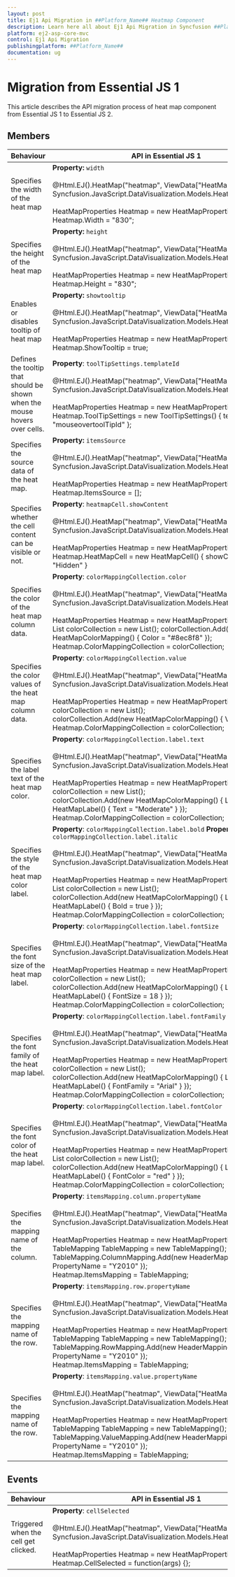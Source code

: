 ```yaml
---
layout: post
title: Ej1 Api Migration in ##Platform_Name## Heatmap Component
description: Learn here all about Ej1 Api Migration in Syncfusion ##Platform_Name## Heatmap component of Syncfusion Essential JS 2 and more.
platform: ej2-asp-core-mvc
control: Ej1 Api Migration
publishingplatform: ##Platform_Name##
documentation: ug
---
```



# Migration from Essential JS 1

This article describes the API migration process of heat map component from Essential JS 1 to Essential JS 2.

## Members

| Behaviour | API in Essential JS 1 | API in Essential JS 2 |
| ----- | ---- | ---- |
| Specifies the width of the heat map | **Property:**  `width`<br><br>@Html.EJ().HeatMap("heatmap", ViewData["HeatMapModel"] as Syncfusion.JavaScript.DataVisualization.Models.HeatMapProperties)<br><br>HeatMapProperties Heatmap = new HeatMapProperties();<br>Heatmap.Width = "830"; | **Property:** `width`<br/><br/>@Html.EJS().HeatMap("container").Width("300px").Render()|
| Specifies the height of the heat map | **Property:**  `height`<br/><br/>@Html.EJ().HeatMap("heatmap", ViewData["HeatMapModel"] as Syncfusion.JavaScript.DataVisualization.Models.HeatMapProperties)<br><br>HeatMapProperties Heatmap = new HeatMapProperties();<br>Heatmap.Height = "830"; | **Property:** `height`<br/><br/> @Html.EJS().HeatMap("container").Height("300px").Render() |
| Enables or disables tooltip of heat map | **Property:**  `showtooltip`<br/><br/>@Html.EJ().HeatMap("heatmap", ViewData["HeatMapModel"] as Syncfusion.JavaScript.DataVisualization.Models.HeatMapProperties)<br/><br/>HeatMapProperties Heatmap = new HeatMapProperties();<br>Heatmap.ShowTooltip = true;| **Property:** `showtooltip`<br/><br/>@Html.EJS().HeatMap("container").ShowTooltip(true).Render()|
| Defines the tooltip that should be shown when the mouse hovers over cells. | **Property**: `toolTipSettings.templateId`<br/><br/>@Html.EJ().HeatMap("heatmap", ViewData["HeatMapModel"] as Syncfusion.JavaScript.DataVisualization.Models.HeatMapProperties)<br><br/>HeatMapProperties Heatmap = new HeatMapProperties();<br>Heatmap.ToolTipSettings = new ToolTipSettings() { templateId = "mouseovertoolTipId" }; | **Property**: `tooltipRender`<br><br>@Html.EJS().HeatMap("container").TooltipRender("tooltipRender").Render()<br>var tooltipRender = function (args) {}; |
| Specifies the source data of the heat map. | **Property:** `itemsSource`<br><br>@Html.EJ().HeatMap("heatmap", ViewData["HeatMapModel"] as Syncfusion.JavaScript.DataVisualization.Models.HeatMapProperties)<br><br>HeatMapProperties Heatmap = new HeatMapProperties();<br>Heatmap.ItemsSource = []; | **Property:** `dataSource`<br><br>@Html.EJS().HeatMap("container").DataSource(ViewBag.dataSource).Render() |
| Specifies whether the cell content can be visible or not. | **Property**: `heatmapCell.showContent`<br><br>@Html.EJ().HeatMap("heatmap", ViewData["HeatMapModel"] as Syncfusion.JavaScript.DataVisualization.Models.HeatMapProperties)<br><br>HeatMapProperties Heatmap = new HeatMapProperties();<br>Heatmap.HeatMapCell = new HeatMapCell() { showContent = "Hidden" } | **Property**: `cellSettings.showLabel`<br><br>@Html.EJS().HeatMap("container").CellSettings(cs => cs.ShowLabel(false)).Render() |
| Specifies the color of the heat map column data. | **Property**: `colorMappingCollection.color`<br><br>@Html.EJ().HeatMap("heatmap", ViewData["HeatMapModel"] as Syncfusion.JavaScript.DataVisualization.Models.HeatMapProperties)<br><br>HeatMapProperties Heatmap = new HeatMapProperties();<br>List colorCollection = new List(); colorCollection.Add(new HeatMapColorMapping() { Color = "#8ec8f8" });<br>Heatmap.ColorMappingCollection = colorCollection; | **Property**: `paletteSettings.palette.color`<br><br>@Html.EJS().HeatMap("container").PaletteSettings(ps => ps.Palette(palette => { palette.Value(0).Color("rgb(238,238,238)").Add(); })).Render() |
| Specifies the color values of the heat map column data. | **Property**: `colorMappingCollection.value` <br><br>@Html.EJ().HeatMap("heatmap", ViewData["HeatMapModel"] as Syncfusion.JavaScript.DataVisualization.Models.HeatMapProperties)<br><br>HeatMapProperties Heatmap = new HeatMapProperties(); List colorCollection = new List();<br>colorCollection.Add(new HeatMapColorMapping() { Value = 0 });<br>Heatmap.ColorMappingCollection = colorCollection; | **Property**: `paletteSettings.palette.value`<br><br>@Html.EJS().HeatMap("container").PaletteSettings(ps => ps.Palette(palette => { palette.Value(20).Add(); })).Render() |
| Specifies the label text of the heat map color. | **Property**: `colorMappingCollection.label.text`<br><br>@Html.EJ().HeatMap("heatmap", ViewData["HeatMapModel"] as Syncfusion.JavaScript.DataVisualization.Models.HeatMapProperties)<br><br>HeatMapProperties Heatmap = new HeatMapProperties(); List colorCollection = new List();<br>colorCollection.Add(new HeatMapColorMapping() { Label = new HeatMapLabel() { Text = "Moderate" } });<br>Heatmap.ColorMappingCollection = colorCollection; | **Property**: `paletteSettings.palette.label`<br><br>@Html.EJS().HeatMap("container").PaletteSettings(ps => ps.Palette(palette => { palette.Label("no contributions").Add(); })).Render() |
| Specifies the style of the heat map color label. | **Property**: `colorMappingCollection.label.bold` **Property**: `colorMappingCollection.label.italic`<br><br>@Html.EJ().HeatMap("heatmap", ViewData["HeatMapModel"] as Syncfusion.JavaScript.DataVisualization.Models.HeatMapProperties)<br><br>HeatMapProperties Heatmap = new HeatMapProperties();<br>List colorCollection = new List();<br>colorCollection.Add(new HeatMapColorMapping() { Label = new HeatMapLabel() { Bold = true } });<br>Heatmap.ColorMappingCollection = colorCollection; | **Property**: `legendSettings.textStyle.fontStyle`<br><br>@Html.EJS().HeatMap("container").LegendSettings(ls => ls.TextStyle(ViewBag.textStyle)).Render()<br><br>ViewBag.textStyle new { fontStyle:'bold' }; |
| Specifies the font size of the heat map label. | **Property**: `colorMappingCollection.label.fontSize`<br><br>@Html.EJ().HeatMap("heatmap", ViewData["HeatMapModel"] as Syncfusion.JavaScript.DataVisualization.Models.HeatMapProperties)<br><br>HeatMapProperties Heatmap = new HeatMapProperties(); List colorCollection = new List();<br>colorCollection.Add(new HeatMapColorMapping() { Label = new HeatMapLabel() { FontSize = 18 } });<br>Heatmap.ColorMappingCollection = colorCollection; | **Property**: `legendSettings.textStyle.size`<br><br>@Html.EJS().HeatMap("container").LegendSettings(ls => ls.TextStyle(ViewBag.textStyle)).Render()<br><br>ViewBag.textStyle = new { size: 18 }; |
| Specifies the font family of the heat map label. | **Property**: `colorMappingCollection.label.fontFamily`<br><br>@Html.EJ().HeatMap("heatmap", ViewData["HeatMapModel"] as Syncfusion.JavaScript.DataVisualization.Models.HeatMapProperties)<br><br>HeatMapProperties Heatmap = new HeatMapProperties(); List colorCollection = new List();<br>colorCollection.Add(new HeatMapColorMapping() { Label = new HeatMapLabel() { FontFamily = "Arial" } });<br>Heatmap.ColorMappingCollection = colorCollection; | **Property**: `legendSettings.textStyle.fontFamily`<br><br>@Html.EJS().HeatMap("container").LegendSettings(ls => ls.TextStyle(ViewBag.textStyle)).Render()<br><br>ViewBag.textStyle = new { fontFamily: 'Arial' } |
| Specifies the font color of the heat map label. | **Property**: `colorMappingCollection.label.fontColor`<br><br>@Html.EJ().HeatMap("heatmap", ViewData["HeatMapModel"] as Syncfusion.JavaScript.DataVisualization.Models.HeatMapProperties)<br><br>HeatMapProperties Heatmap = new HeatMapProperties();<br>List colorCollection = new List();<br>colorCollection.Add(new HeatMapColorMapping() { Label = new HeatMapLabel() { FontColor = "red" } });<br>Heatmap.ColorMappingCollection = colorCollection; | **Property**: `legendSettings.textStyle.fontFamily`<br><br>@Html.EJS().HeatMap("container").LegendSettings(ls => ls.TextStyle(ViewBag.textStyle)).Render()<br><br>ViewBag.textStyle = new { color: 'red' } |
| Specifies the mapping name of the column. | **Property**: `itemsMapping.column.propertyName`<br><br>@Html.EJ().HeatMap("heatmap", ViewData["HeatMapModel"] as Syncfusion.JavaScript.DataVisualization.Models.HeatMapProperties)<br><br>HeatMapProperties Heatmap = new HeatMapProperties();<br>TableMapping TableMapping = new TableMapping();<br>TableMapping.ColumnMapping.Add(new HeaderMapping() { PropertyName = "Y2010" });<br>Heatmap.ItemsMapping = TableMapping; | **Property**: `dataSource.yDataMapping`<br><br>@Html.EJS().HeatMap("container").DataSource(ViewBag.dataSource).Render()<br><br>ViewBag.dataSource = new { data: heatmapData, yDataMapping: 'columnid' }; |
| Specifies the mapping name of the row. | **Property**: `itemsMapping.row.propertyName`<br><br>@Html.EJ().HeatMap("heatmap", ViewData["HeatMapModel"] as Syncfusion.JavaScript.DataVisualization.Models.HeatMapProperties)<br><br>HeatMapProperties Heatmap = new HeatMapProperties();<br>TableMapping TableMapping = new TableMapping();<br>TableMapping.RowMapping.Add(new HeaderMapping() { PropertyName = "Y2010" });<br>Heatmap.ItemsMapping = TableMapping; | **Property**: `dataSource.xDataMapping`<br><br>@Html.EJS().HeatMap("container").DataSource(ViewBag.dataSource).Render()<br><br>ViewBag.dataSource = new { data: heatmapData, xDataMapping: 'rowid' }; |
| Specifies the mapping name of the row. | **Property**: `itemsMapping.value.propertyName`<br><br>@Html.EJ().HeatMap("heatmap", ViewData["HeatMapModel"] as Syncfusion.JavaScript.DataVisualization.Models.HeatMapProperties)<br><br>HeatMapProperties Heatmap = new HeatMapProperties();<br>TableMapping TableMapping = new TableMapping();<br>TableMapping.ValueMapping.Add(new HeaderMapping() { PropertyName = "Y2010" });<br>Heatmap.ItemsMapping = TableMapping; | **Property**: `dataSource.valueMapping`<br><br>@Html.EJS().HeatMap("container").DataSource(ViewBag.dataSource).Render()<br><br>ViewBag.dataSource = new { data: heatmapData, valueMapping: 'value' }; |

## Events

| Behaviour| API in Essential JS 1 | API in Essential JS 2 |
| ---- | ---- | ---- |
| Triggered when the cell get clicked. | **Property**: `cellSelected`<br><br>@Html.EJ().HeatMap("heatmap", ViewData["HeatMapModel"] as Syncfusion.JavaScript.DataVisualization.Models.HeatMapProperties)<br><br>HeatMapProperties Heatmap = new HeatMapProperties();<br>Heatmap.CellSelected = function(args) {}; | **Property**: `cellClick`<br><br>@Html.EJS().HeatMap("container").CellClick("cellClick").Render()<br><br>var cellClick = function (args) {}; |